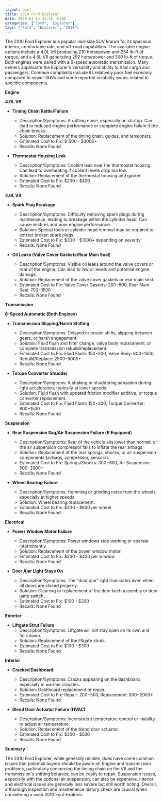 ```yaml
---
layout: post
title: 2010 Ford Explorer
date: 2025-03-14 13:59 -0400
categories: ["Ford", "Explorer"]
tags: ["Ford", "Explorer", "2010"]
---
```

The 2010 Ford Explorer is a popular mid-size SUV known for its spacious interior, comfortable ride, and off-road capabilities. The available engine options include a 4.0L V6 producing 210 horsepower and 254 lb-ft of torque, and a 4.6L V8 generating 292 horsepower and 300 lb-ft of torque. Both engines were paired with a 6-speed automatic transmission. Many owners appreciate the Explorer's versatility and ability to haul cargo and passengers. Common complaints include its relatively poor fuel economy compared to newer SUVs and some reported reliability issues related to specific components.

**Engine**

**4.0L V6**

*   **Timing Chain Rattle/Failure**
    *   Description/Symptoms: A rattling noise, especially on startup. Can lead to reduced engine performance or complete engine failure if the chain breaks.
    *   Solution: Replacement of the timing chain, guides, and tensioners.
    *   Estimated Cost to Fix: $1500 - $3000+
    *   Recalls: None Found

*   **Thermostat Housing Leak**
    *   Description/Symptoms: Coolant leak near the thermostat housing. Can lead to overheating if coolant levels drop too low.
    *   Solution: Replacement of the thermostat housing and gasket.
    *   Estimated Cost to Fix: $200 - $400
    *   Recalls: None Found

**4.6L V8**

*   **Spark Plug Breakage**
    *   Description/Symptoms: Difficulty removing spark plugs during maintenance, leading to breakage within the cylinder head. Can cause misfires and poor engine performance.
    *   Solution: Special tools or cylinder head removal may be required to extract broken spark plugs.
    *   Estimated Cost to Fix: $300 - $1000+ depending on severity
    *   Recalls: None Found

*   **Oil Leaks (Valve Cover Gaskets/Rear Main Seal)**
    *   Description/Symptoms: Visible oil leaks around the valve covers or rear of the engine. Can lead to low oil levels and potential engine damage.
    *   Solution: Replacement of the valve cover gaskets or rear main seal.
    *   Estimated Cost to Fix: Valve Cover Gaskets: $200-$500, Rear Main Seal: $700-$1500
    *   Recalls: None Found

**Transmission**

**6-Speed Automatic (Both Engines)**

*   **Transmission Slipping/Harsh Shifting**
    *   Description/Symptoms: Delayed or erratic shifts, slipping between gears, or harsh engagement.
    *   Solution: Fluid flush and filter change, valve body replacement, or complete transmission rebuild/replacement.
    *   Estimated Cost to Fix: Fluid Flush: $150-$300, Valve Body: $800-$1500, Rebuild/Replace: $2500-$5000+
    *   Recalls: None Found

*   **Torque Converter Shudder**
    *   Description/Symptoms: A shaking or shuddering sensation during light acceleration, typically at lower speeds.
    *   Solution: Fluid flush with updated friction modifier additive, or torque converter replacement.
    *   Estimated Cost to Fix: Fluid Flush: $150-$300, Torque Converter: $800-$1500
    *   Recalls: None Found

**Suspension**

*   **Rear Suspension Sag/Air Suspension Failure (If Equipped)**
    *   Description/Symptoms: Rear of the vehicle sits lower than normal, or the air suspension compressor fails to inflate the rear airbags.
    *   Solution: Replacement of the rear springs, shocks, or air suspension components (airbags, compressor, sensors).
    *   Estimated Cost to Fix: Springs/Shocks: $300-$800, Air Suspension: $500-$2000+
    *   Recalls: None Found

*   **Wheel Bearing Failure**
    *   Description/Symptoms: Humming or grinding noise from the wheels, especially at higher speeds.
    *   Solution: Wheel bearing replacement.
    *   Estimated Cost to Fix: $300 - $600 per wheel.
    *   Recalls: None Found

**Electrical**

*   **Power Window Motor Failure**
    *   Description/Symptoms: Power windows stop working or operate intermittently.
    *   Solution: Replacement of the power window motor.
    *   Estimated Cost to Fix: $200 - $400 per window
    *   Recalls: None Found

*   **Door Ajar Light Stays On**
    *   Description/Symptoms: The "door ajar" light illuminates even when all doors are closed properly.
    *   Solution: Cleaning or replacement of the door latch assembly or door jamb switch.
    *   Estimated Cost to Fix: $100 - $300
    *   Recalls: None Found

**Exterior**

*   **Liftgate Strut Failure**
    *   Description/Symptoms: Liftgate will not stay open on its own and falls down.
    *   Solution: Replacement of the liftgate struts.
    *   Estimated Cost to Fix: $100 - $300
    *   Recalls: None Found

**Interior**

*   **Cracked Dashboard**
    *   Description/Symptoms: Cracks appearing on the dashboard, especially in warmer climates.
    *   Solution: Dashboard replacement or repair.
    *   Estimated Cost to Fix: Repair: $200-$500, Replacement: $800-$2000+
    *   Recalls: None Found

*   **Blend Door Actuator Failure (HVAC)**
    *   Description/Symptoms: Inconsistent temperature control or inability to adjust air temperature.
    *   Solution: Replacement of the blend door actuator.
    *   Estimated Cost to Fix: $200 - $500
    *   Recalls: None Found

**Summary**

The 2010 Ford Explorer, while generally reliable, does have some common issues that potential buyers should be aware of. Engine and transmission problems, particularly concerning the timing chain on the V6 and the transmission's shifting behavior, can be costly to repair. Suspension issues, especially with the optional air suspension, can also be expensive. Interior and electrical issues are generally less severe but still worth noting. Overall, a thorough inspection and maintenance history check are crucial when considering a used 2010 Ford Explorer.


